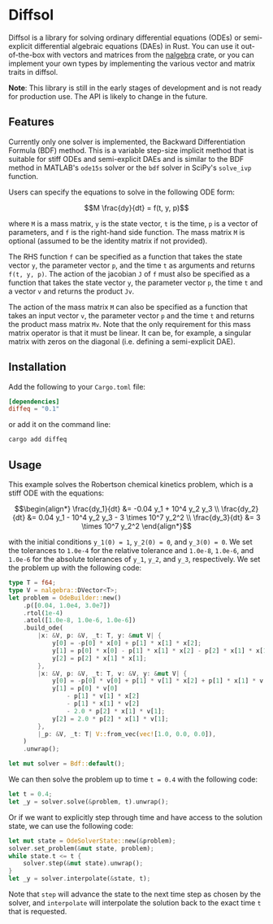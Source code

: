 # Diffsol

Diffsol is a library for solving ordinary differential equations (ODEs) or
semi-explicit differential algebraic equations (DAEs) in Rust. You can use it
out-of-the-box with vectors and matrices from the
[nalgebra](https://nalgebra.org) crate, or you can implement your own types by
implementing the various vector and matrix traits in diffsol.

**Note**: This library is still in the early stages of development and is not
ready for production use. The API is likely to change in the future.

## Features

Currently only one solver is implemented, the Backward Differentiation Formula
(BDF) method. This is a variable step-size implicit method that is suitable for
stiff ODEs and semi-explicit DAEs and is similar to the BDF method in MATLAB's
`ode15s` solver or the `bdf` solver in SciPy's `solve_ivp` function.

Users can specify the equations to solve in the following ODE form:

```math
M \frac{dy}{dt} = f(t, y, p)
```

where `M` is a mass matrix, `y` is the state vector, `t` is the time, `p` is a
vector of parameters, and `f` is the right-hand side function. The mass matrix
`M` is optional (assumed to be the identity matrix if not provided).

The RHS function `f`  can be specified as a function
that takes the state vector `y`, the parameter vector `p`, and the time `t` as
arguments and returns `f(t, y, p)`. The action of the jacobian `J` of `f` must also be specified as a
function that takes the state vector `y`, the parameter vector `p`, the time `t`
and a vector `v` and returns the product `Jv`.

The action of the mass matrix `M` can also be specified as a function that takes an input vector `v`,
the parameter vector `p` and the time `t` and returns the product mass matrix `Mv`. 
Note that the only requirement for this mass matrix operator is that it must be linear. 
It can be, for example, a singular matrix with zeros on the diagonal (i.e. defining a semi-explicit DAE).

## Installation

Add the following to your `Cargo.toml` file:

```toml
[dependencies]
diffeq = "0.1"
```

or add it on the command line:

```sh
cargo add diffeq
```

## Usage

This example solves the Robertson chemical kinetics problem, which is a stiff ODE with the equations:

```math
\begin{align*}
\frac{dy_1}{dt} &= -0.04 y_1 + 10^4 y_2 y_3 \\
\frac{dy_2}{dt} &= 0.04 y_1 - 10^4 y_2 y_3 - 3 \times 10^7 y_2^2 \\
\frac{dy_3}{dt} &= 3 \times 10^7 y_2^2
\end{align*}
```

with the initial conditions `y_1(0) = 1`, `y_2(0) = 0`, and `y_3(0) = 0`. We set
the tolerances to `1.0e-4` for the relative tolerance and `1.0e-8`, `1.0e-6`,
and `1.0e-6` for the absolute tolerances of `y_1`, `y_2`, and `y_3`,
respectively. We set the problem up with the following code:

```rust
type T = f64;
type V = nalgebra::DVector<T>;
let problem = OdeBuilder::new()
    .p([0.04, 1.0e4, 3.0e7])
    .rtol(1e-4)
    .atol([1.0e-8, 1.0e-6, 1.0e-6])
    .build_ode(
        |x: &V, p: &V, _t: T, y: &mut V| {
            y[0] = -p[0] * x[0] + p[1] * x[1] * x[2];
            y[1] = p[0] * x[0] - p[1] * x[1] * x[2] - p[2] * x[1] * x[1];
            y[2] = p[2] * x[1] * x[1];
        },
        |x: &V, p: &V, _t: T, v: &V, y: &mut V| {
            y[0] = -p[0] * v[0] + p[1] * v[1] * x[2] + p[1] * x[1] * v[2];
            y[1] = p[0] * v[0]
                - p[1] * v[1] * x[2]
                - p[1] * x[1] * v[2]
                - 2.0 * p[2] * x[1] * v[1];
            y[2] = 2.0 * p[2] * x[1] * v[1];
        },
        |_p: &V, _t: T| V::from_vec(vec![1.0, 0.0, 0.0]),
    )
    .unwrap();

let mut solver = Bdf::default();
```

We can then solve the problem up to time `t = 0.4` with the following code:

```rust
let t = 0.4;
let _y = solver.solve(&problem, t).unwrap();
```

Or if we want to explicitly step through time and have access to the solution
state, we can use the following code:

```rust
let mut state = OdeSolverState::new(&problem);
solver.set_problem(&mut state, problem);
while state.t <= t {
    solver.step(&mut state).unwrap();
}
let _y = solver.interpolate(&state, t);
```

Note that `step` will advance the state to the next time step as chosen by the
solver, and `interpolate` will interpolate the solution back to the exact time
`t` that is requested.



